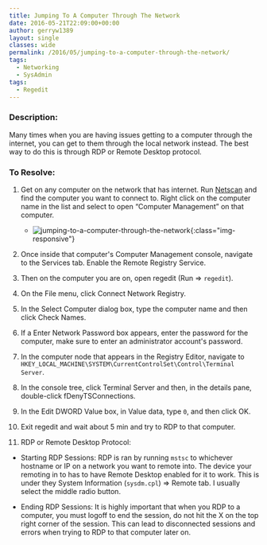 ```yaml
---
title: Jumping To A Computer Through The Network
date: 2016-05-21T22:09:00+00:00
author: gerryw1389
layout: single
classes: wide
permalink: /2016/05/jumping-to-a-computer-through-the-network/
tags:
  - Networking
  - SysAdmin
tags:
  - Regedit
---
```

<!--more-->

### Description:

Many times when you are having issues getting to a computer through the internet, you can get to them through the local network instead. The best way to do this is through RDP or Remote Desktop protocol.

### To Resolve:

1. Get on any computer on the network that has internet. Run [Netscan](https://www.softperfect.com/products/networkscanner/) and find the computer you want to connect to. Right click on the computer name in the list and select to open &#8220;Computer Management&#8221; on that computer.

   - ![jumping-to-a-computer-through-the-network](https://automationadmin.com/assets/images/uploads/2016/09/jumping-to-a-computer-through-the-network.png){:class="img-responsive"}

2. Once inside that computer's Computer Management console, navigate to the Services tab. Enable the Remote Registry Service.

3. Then on the computer you are on, open regedit (Run => `regedit`).

4. On the File menu, click Connect Network Registry.

5. In the Select Computer dialog box, type the computer name and then click Check Names.

6. If a Enter Network Password box appears, enter the password for the computer, make sure to enter an administrator account's password.

7. In the computer node that appears in the Registry Editor, navigate to `HKEY_LOCAL_MACHINE\SYSTEM\CurrentControlSet\Control\Terminal Server`.

8. In the console tree, click Terminal Server and then, in the details pane, double-click fDenyTSConnections.

9. In the Edit DWORD Value box, in Value data, type `0`, and then click OK.

10. Exit regedit and wait about 5 min and try to RDP to that computer.

11. RDP or Remote Desktop Protocol:

   - Starting RDP Sessions: RDP is ran by running `mstsc` to whichever hostname or IP on a network you want to remote into. The device your remoting in to has to have Remote Desktop enabled for it to work. This is under they System Information (`sysdm.cpl`) => Remote tab. I usually select the middle radio button.

   - Ending RDP Sessions: It is highly important that when you RDP to a computer, you must logoff to end the session, do not hit the X on the top right corner of the session. This can lead to disconnected sessions and errors when trying to RDP to that computer later on.


